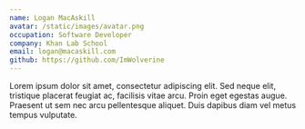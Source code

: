 ```yaml
---
name: Logan MacAskill
avatar: /static/images/avatar.png
occupation: Software Developer
company: Khan Lab School
email: logan@macaskill.com
github: https://github.com/ImWolverine
---
```


Lorem ipsum dolor sit amet, consectetur adipiscing elit. Sed neque elit, tristique placerat feugiat ac, facilisis vitae arcu. Proin eget egestas augue. Praesent ut sem nec arcu pellentesque aliquet. Duis dapibus diam vel metus tempus vulputate.
